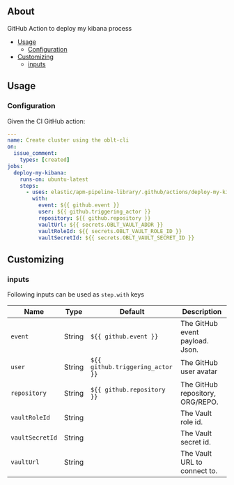 ## About

GitHub Action to deploy my kibana process

* [Usage](#usage)
  * [Configuration](#configuration)
* [Customizing](#customizing)
  * [inputs](#inputs)

## Usage

### Configuration

Given the CI GitHub action:

```yaml
---
name: Create cluster using the oblt-cli
on:
  issue_comment:
    types: [created]
jobs:
  deploy-my-kibana:
    runs-on: ubuntu-latest
    steps:
      - uses: elastic/apm-pipeline-library/.github/actions/deploy-my-kibana@current
        with:
          event: ${{ github.event }}
          user: ${{ github.triggering_actor }}
          repository: ${{ github.repository }}
          vaultUrl: ${{ secrets.OBLT_VAULT_ADDR }}
          vaultRoleId: ${{ secrets.OBLT_VAULT_ROLE_ID }}
          vaultSecretId: ${{ secrets.OBLT_VAULT_SECRET_ID }}
```

## Customizing

### inputs

Following inputs can be used as `step.with` keys

| Name              | Type    | Default                         | Description                        |
|-------------------|---------|---------------------------------|------------------------------------|
| `event`           | String  | `${{ github.event }}`           | The GitHub event payload. Json.  |
| `user`            | String  | `${{ github.triggering_actor }}`| The GitHub user avatar           |
| `repository`      | String  | `${{ github.repository }}`      | The GitHub repository, ORG/REPO. |
| `vaultRoleId`     | String  |                                 | The Vault role id. |
| `vaultSecretId`   | String  |                                 | The Vault secret id. |
| `vaultUrl`        | String  |                                 | The Vault URL to connect to. |
